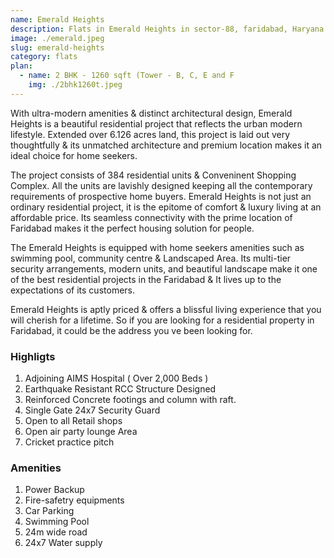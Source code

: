 ```yaml
---
name: Emerald Heights
description: Flats in Emerald Heights in sector-88, faridabad, Haryana.
image: ./emerald.jpeg
slug: emerald-heights
category: flats
plan:
  - name: 2 BHK - 1260 sqft (Tower - B, C, E and F
    img: ./2bhk1260t.jpeg
---
```

With ultra-modern amenities & distinct architectural design, Emerald Heights is a beautiful residential project that reflects the urban modern lifestyle. Extended over 6.126 acres land, this project is laid out very thoughtfully & its unmatched architecture and premium location makes it an ideal choice for home seekers.

The project consists of 384 residential units & Conveninent Shopping Complex. All the units are lavishly designed keeping all the contemporary requirements of prospective home buyers. Emerald Heights is not just an ordinary residential project, it is the epitome of comfort & luxury living at an affordable price. Its seamless connectivity with the prime location of Faridabad makes it the perfect housing solution for people.

The Emerald Heights is equipped with home seekers amenities such as swimming pool, community centre & Landscaped Area. Its multi-tier security arrangements, modern units, and beautiful landscape make it one of the best residential projects in the Faridabad & It lives up to the expectations of its customers.

Emerald Heights is aptly priced & offers a blissful living experience that you will cherish for a lifetime. So if you are looking for a residential property in Faridabad, it could be the address you ve been looking for.

### Highligts

1. Adjoining AIMS Hospital ( Over 2,000 Beds )
2. Earthquake Resistant RCC Structure Designed
3. Reinforced Concrete footings and column with raft.
4. Single Gate 24x7 Security Guard
5. Open to all Retail shops
6. Open air party lounge Area
7. Cricket practice pitch

### Amenities

1. Power Backup
2. Fire-safetry equipments
3. Car Parking
4. Swimming Pool
5. 24m wide road
6. 24x7 Water supply